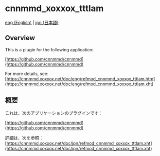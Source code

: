 # cnnmmd_xoxxox_tttlam

[eng (English)](#Overview) | [jpn (日本語)](#概要)

## Overview

This is a plugin for the following application:

[https://github.com/cnnmmd/cnnmmd](https://github.com/cnnmmd/cnnmmd)

For more details, see:  
[https://cnnmmd.xoxxox.net/doc/eng/refmod_cnnmmd_xoxxox_tttlam.htm](https://cnnmmd.xoxxox.net/doc/eng/refmod_cnnmmd_xoxxox_tttlam.xht)

## 概要

これは、次のアプリケーションのプラグインです：

[https://github.com/cnnmmd/cnnmmd](https://github.com/cnnmmd/cnnmmd)

詳細は、次を参照：[https://cnnmmd.xoxxox.net/doc/jpn/refmod_cnnmmd_xoxxox_tttlam.xht](https://cnnmmd.xoxxox.net/doc/jpn/refmod_cnnmmd_xoxxox_tttlam.xht)